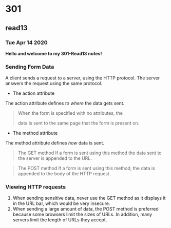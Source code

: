 # 301
## read13
### Tue Apr 14 2020

**Hello and welcome to my 301-Read13 notes!**

### Sending Form Data
A client sends a request to a server, using the HTTP protocol. The server answers the request using the same protocol.

- The action attribute

The action attribute defines *to where* the data gets sent.

> When the form is specified with no attributes, the <form> data is sent to the same page that the form is present on.

- The method attribute

The method attribute defines *how* data is sent.

> The GET method
If a form is sent using this method the data sent to the server is appended to the URL.

> The POST method
If a form is sent using this method, the data is appended to the body of the HTTP request.

### Viewing HTTP requests
1. When sending sensitive data, never use the GET method as it displays it in the URL bar, which would be very insecure.
2. When sending a large amount of data, the POST method is preferred because some browsers limit the sizes of URLs. In addition, many servers limit the length of URLs they accept.